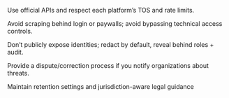 Use official APIs and respect each platform’s TOS and rate limits.

Avoid scraping behind login or paywalls; avoid bypassing technical access controls.

Don’t publicly expose identities; redact by default, reveal behind roles + audit.

Provide a dispute/correction process if you notify organizations about threats.

Maintain retention settings and jurisdiction-aware legal guidance
